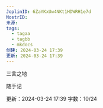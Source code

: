```yaml
---
JoplinID: 6ZaYKxUw4NKt1HDWRH1e7d
NostrID: 
来源: 
tags:
  - tagaa
  - tagbb
  - mkdocs
创建: 2024-03-24 17:39
更新: 2024-03-24 17:39
---
```

三言之地

随手记


更新：2024-03-24 17:39 字数：10/24
